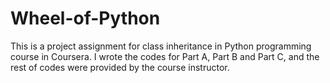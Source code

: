 # Wheel-of-Python
This is a project assignment for class inheritance in Python programming course in Coursera.
I wrote the codes for Part A, Part B and Part C, and the rest of codes were provided by the course instructor.
